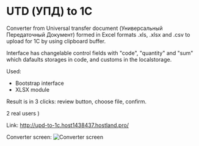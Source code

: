 # UTD (УПД) to 1C

Converter from Universal transfer document (Универсальный Передаточный Документ) formed in Excel formats .xls, .xlsx and .csv to upload for 1C by using clipboard buffer.

Interface has changelable control fields with "code", "quantity" and "sum" which dafaults storages in code, and customs in the localstorage.

Used:
- Bootstrap interface
- XLSX module

Result is in 3 clicks: review button, choose file, confirm.

2 real users )

Link: http://upd-to-1c.host1438437.hostland.pro/

Converter screen:
![Converter screen](http://_github-images.host1438437.hostland.pro/converter-screen1.jpg)